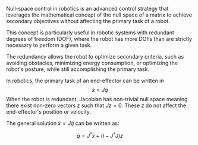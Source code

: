 Null-space control in robotics is an advanced control strategy that leverages the mathematical concept of the null space of a matrix to achieve secondary objectives without affecting the primary task of a robot. 

This concept is particularly useful in robotic systems with redundant degrees of freedom (DOF), where the robot has more DOFs than are strictly necessary to perform a given task. 

The redundancy allows the robot to optimize secondary criteria, such as avoiding obstacles, minimizing energy consumption, or optimizing the robot's posture, while still accomplishing the primary task.

In robotics, the primary task of an end-effector can be written in 
$$
\dot{x} = J\dot{q}
$$
When the robot is redundant, Jacobian has non-trivial null space meaning there exist non-zero vectors $z$ such that $Jz = 0$. These $z$ do not affect the end-effector's position or velocity.

The general solution $\dot{x} = J\dot{q}$ can be written as:

$$
\dot{q} = J^\dagger\dot{x} + (I - J^\dagger J)z
$$
